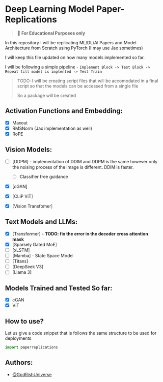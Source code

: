 # Deep Learning Model Paper-Replications

> 📝  **For Educational Purposes only**

In this repository I will be replicating ML/DL/AI Papers and Model Architecture from Scratch using PyTorch (I may use Jax sometimes)

I will keep this file updated on how many models implemented so far.

I will be following a simple pipeline - `Implement Block -> Test Block -> Repeat till model is implented -> Test Train`

> TODO: I will be creating script files that will be accomodated in a final script so that the models can be accessed from a single file
>
> So a package will be created

## Activation Functions and Embedding:

* [X] Maxout
* [X] RMSNorm (Jax implementation as well)
* [X] RoPE

## Vision Models:

* [ ] [DDPM] - implementation of DDIM and DDPM is the same however only the noising process of the image is different. DDIM is faster.
  * [ ] Classifier free guidance
* [X] [cGAN]
* [X] [CLiP ViT]
* [X] [Vision Transfomer]


## Text Models and LLMs:

* [X] [Transformer] - **TODO: fix the error in the decoder cross attention mask**
* [X] [Sparsely Gated MoE]
* [ ] [xLSTM]
* [ ] [Mamba] - State Space Model
* [ ] [Titans]
* [ ] [DeepSeek V3]
* [ ] [Llama 3]
## Models Trained and Tested So far:

* [X] cGAN
* [X] ViT

##  How to use?

Let us give a code snippet that is follows the same structure to be used for deployments
```python
import paperreplications

```

## Authors:

- [@GodRishUniverse](https://github.com/GodRishUniverse)
